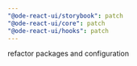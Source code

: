 ```yaml
---
"@ode-react-ui/storybook": patch
"@ode-react-ui/core": patch
"@ode-react-ui/hooks": patch
---
```


refactor packages and configuration

